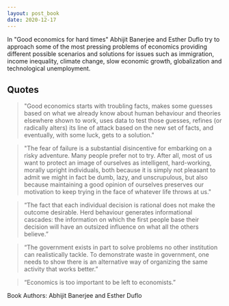 ```yaml
---
layout: post_book
date: 2020-12-17
---
```


In "Good economics for hard times" Abhijit Banerjee and Esther Duflo try to approach some of the most pressing problems of economics providing different possible scenarios and solutions for issues such as immigration, income inequality, climate change, slow economic growth, globalization and technological unemployment.

<!--end_excerpt-->

## Quotes

> "Good economics starts with troubling facts, makes some guesses based on what we already know about human behaviour and theories elsewhere shown to work, uses data to test those guesses, refines (or radically alters) its line of attack based on the new set of facts, and eventually, with some luck, gets to a solution."

> "The fear of failure is a substantial disincentive for embarking on a risky adventure. Many people prefer not to try. After all, most of us want to protect an image of ourselves as intelligent, hard-working, morally upright individuals, both because it is simply not pleasant to admit we might in fact be dumb, lazy, and unscrupulous, but also because maintaining a good opinion of ourselves preserves our motivation to keep trying in the face of whatever life throws at us."

> “The fact that each individual decision is rational does not make the outcome desirable. Herd behaviour generates informational cascades: the information on which the first people base their decision will have an outsized influence on what all the others believe.”

> “The government exists in part to solve problems no other institution can realistically tackle. To demonstrate waste in government, one needs to show there is an alternative way of organizing the same activity that works better.”

> “Economics is too important to be left to economists.”


Book Authors: Abhijit Banerjee and Esther Duflo
